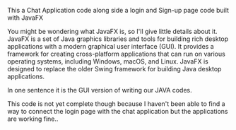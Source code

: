 This a Chat Application code along side a login and Sign-up page code built with JavaFX

You might be wondering what JavaFX is, so I'll give little details about it.
JavaFX is a set of Java graphics libraries and tools for building rich desktop applications with a modern graphical user interface (GUI). It provides a framework for creating cross-platform applications that can run on various operating systems, including Windows, macOS, and Linux. JavaFX is designed to replace the older Swing framework for building Java desktop applications.

In one sentence it is the GUI version of writing our JAVA codes.

This code is not yet complete though because I haven't been able to find a way to connect the login page with the chat application but the applications are working fine..
